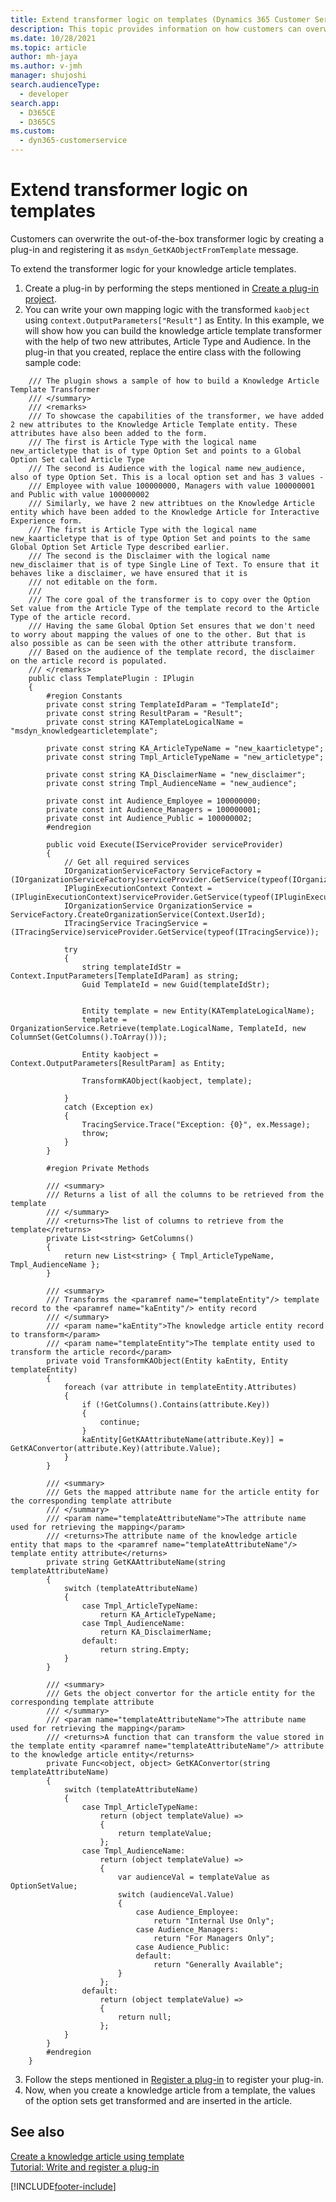 ```yaml
---
title: Extend transformer logic on templates (Dynamics 365 Customer Service) | MicrosoftDocs
description: This topic provides information on how customers can overwrite transformer logic in Dynamics 365 Customer Service.
ms.date: 10/28/2021
ms.topic: article
author: mh-jaya
ms.author: v-jmh
manager: shujoshi
search.audienceType: 
  - developer
search.app: 
  - D365CE
  - D365CS
ms.custom: 
  - dyn365-customerservice
---
```

# Extend transformer logic on templates

Customers can overwrite the out-of-the-box transformer logic by creating a plug-in and registering it as `msdyn_GetKAObjectFromTemplate` message.

To extend the transformer logic for your knowledge article templates.

1. Create a plug-in by performing the steps mentioned in [Create a plug-in project](/powerapps/developer/common-data-service/tutorial-write-plug-in#BKMK_create).
2. You can write your own mapping logic with the transformed `kaobject` using `context.OutputParameters["Result"]` as Entity. In this example, we will show how you can build the knowledge article template transformer with the help of two new attributes, Article Type and Audience. In the plug-in that you created, replace the entire class with the  following sample code:

```/// <summary>
	/// The plugin shows a sample of how to build a Knowledge Article Template Transformer
	/// </summary>
	/// <remarks>
	/// To showcase the capabilities of the transformer, we have added 2 new attributes to the Knowledge Article Template entity. These attributes have also been added to the form.
	/// The first is Article Type with the logical name new_articletype that is of type Option Set and points to a Global Option Set called Article Type
	/// The second is Audience with the logical name new_audience, also of type Option Set. This is a local option set and has 3 values - 
	/// Employee with value 100000000, Managers with value 100000001 and Public with value 100000002
	/// Similarly, we have 2 new attribtues on the Knowledge Article entity which have been added to the Knowledge Article for Interactive Experience form.
	/// The first is Article Type with the logical name new_kaarticletype that is of type Option Set and points to the same Global Option Set Article Type described earlier.
	/// The second is the Disclaimer with the logical name new_disclaimer that is of type Single Line of Text. To ensure that it behaves like a disclaimer, we have ensured that it is
	/// not editable on the form.
	/// 
	/// The core goal of the transformer is to copy over the Option Set value from the Article Type of the template record to the Article Type of the article record.
	/// Having the same Global Option Set ensures that we don't need to worry about mapping the values of one to the other. But that is also possible as can be seen with the other attribute transform.
	/// Based on the audience of the template record, the disclaimer on the article record is populated.
	/// </remarks>
	public class TemplatePlugin : IPlugin
	{
		#region Constants
		private const string TemplateIdParam = "TemplateId";
		private const string ResultParam = "Result";
		private const string KATemplateLogicalName = "msdyn_knowledgearticletemplate";

		private const string KA_ArticleTypeName = "new_kaarticletype";
		private const string Tmpl_ArticleTypeName = "new_articletype";

		private const string KA_DisclaimerName = "new_disclaimer";
		private const string Tmpl_AudienceName = "new_audience";

		private const int Audience_Employee = 100000000;
		private const int Audience_Managers = 100000001;
		private const int Audience_Public = 100000002;
		#endregion

		public void Execute(IServiceProvider serviceProvider)
		{
			// Get all required services
			IOrganizationServiceFactory ServiceFactory = (IOrganizationServiceFactory)serviceProvider.GetService(typeof(IOrganizationServiceFactory));
			IPluginExecutionContext Context = (IPluginExecutionContext)serviceProvider.GetService(typeof(IPluginExecutionContext));
			IOrganizationService OrganizationService = ServiceFactory.CreateOrganizationService(Context.UserId);
			ITracingService TracingService = (ITracingService)serviceProvider.GetService(typeof(ITracingService));

			try
			{
				string templateIdStr = Context.InputParameters[TemplateIdParam] as string;
				Guid TemplateId = new Guid(templateIdStr);

				
				Entity template = new Entity(KATemplateLogicalName);
				template = OrganizationService.Retrieve(template.LogicalName, TemplateId, new ColumnSet(GetColumns().ToArray()));
				
				Entity kaobject = Context.OutputParameters[ResultParam] as Entity;

				TransformKAObject(kaobject, template);

			}
			catch (Exception ex)
			{
				TracingService.Trace("Exception: {0}", ex.Message);
				throw;
			}
		}

		#region Private Methods

		/// <summary>
		/// Returns a list of all the columns to be retrieved from the template
		/// </summary>
		/// <returns>The list of columns to retrieve from the template</returns>
		private List<string> GetColumns()
		{
			return new List<string> { Tmpl_ArticleTypeName, Tmpl_AudienceName };
		}

		/// <summary>
		/// Transforms the <paramref name="templateEntity"/> template record to the <paramref name="kaEntity"/> entity record
		/// </summary>
		/// <param name="kaEntity">The knowledge article entity record to transform</param>
		/// <param name="templateEntity">The template entity used to transform the article record</param>
		private void TransformKAObject(Entity kaEntity, Entity templateEntity)
		{
			foreach (var attribute in templateEntity.Attributes)
			{
				if (!GetColumns().Contains(attribute.Key))
				{
					continue;
				}
				kaEntity[GetKAAttributeName(attribute.Key)] = GetKAConvertor(attribute.Key)(attribute.Value);
			}
		}

		/// <summary>
		/// Gets the mapped attribute name for the article entity for the corresponding template attribute
		/// </summary>
		/// <param name="templateAttributeName">The attribute name used for retrieving the mapping</param>
		/// <returns>The attribute name of the knowledge article entity that maps to the <paramref name="templateAttributeName"/> template entity attribute</returns>
		private string GetKAAttributeName(string templateAttributeName)
		{
			switch (templateAttributeName)
			{
				case Tmpl_ArticleTypeName:
					return KA_ArticleTypeName;
				case Tmpl_AudienceName:
					return KA_DisclaimerName;
				default:
					return string.Empty;
			}
		}

		/// <summary>
		/// Gets the object convertor for the article entity for the corresponding template attribute
		/// </summary>
		/// <param name="templateAttributeName">The attribute name used for retrieving the mapping</param>
		/// <returns>A function that can transform the value stored in the template entity <paramref name="templateAttributeName"/> attribute to the knowledge article entity</returns>
		private Func<object, object> GetKAConvertor(string templateAttributeName)
		{
			switch (templateAttributeName)
			{
				case Tmpl_ArticleTypeName:
					return (object templateValue) =>
					{
						return templateValue;
					};
				case Tmpl_AudienceName:
					return (object templateValue) =>
					{
						var audienceVal = templateValue as OptionSetValue;
						switch (audienceVal.Value)
						{
							case Audience_Employee:
								return "Internal Use Only";
							case Audience_Managers:
								return "For Managers Only";
							case Audience_Public:
							default:
								return "Generally Available";
						}
					};
				default:
					return (object templateValue) =>
					{
						return null;
					};
			}
		}
		#endregion
	}
```
3. Follow the steps mentioned in [Register a plug-in](/powerapps/developer/common-data-service/tutorial-write-plug-in#BKMK_register) to register your plug-in.
4. Now, when you create a knowledge article from a template, the values of the option sets get transformed and are inserted in the article.

## See also

[Create a knowledge article using template](create-knowledge-article-using-template.md)<br />
[Tutorial: Write and register a plug-in](/powerapps/developer/common-data-service/tutorial-write-plug-in)


[!INCLUDE[footer-include](../includes/footer-banner.md)]
